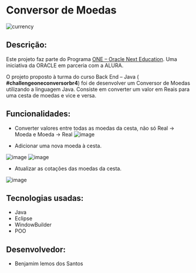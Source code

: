 # Conversor de Moedas 

![currency](https://user-images.githubusercontent.com/121450070/223540240-73a86ed2-a50b-4cf1-ab3a-5a1646d6527e.png)
## Descrição:

Este projeto faz parte do Programa [ONE – Oracle Next Education](https://www.oracle.com/br/education/oracle-next-education/). 
Uma iniciativa da ORACLE em parceria com a ALURA.

O projeto proposto à turma do curso Back End – Java ( **#challengeoneconversorbr4**) foi 
de desenvolver um Conversor de Moedas utilizando a linguagem Java.
Consiste em converter um valor em Reais para uma cesta de moedas e vice e versa.

## Funcionalidades:

- Converter valores entre todas as moedas da cesta, não só Real → Moeda e Moeda → Real
![image](https://user-images.githubusercontent.com/121450070/223542535-d8b47869-2487-4abd-a6ab-264c155aa654.png)

- Adicionar uma nova moeda à cesta.

![image](https://user-images.githubusercontent.com/121450070/223543575-e33b51ac-5b3a-407c-abca-aedaf06301d7.png)
![image](https://user-images.githubusercontent.com/121450070/223544426-883295bc-401a-482e-a3f9-f8d02b9cc673.png)


- Atualizar as cotações das moedas da cesta.

![image](https://user-images.githubusercontent.com/121450070/223545140-d267876b-7ee7-4980-a615-1cb6b7059172.png)


## Tecnologias usadas:
- Java
- Eclipse
- WindowBuilder
- POO

## Desenvolvedor:
- Benjamim lemos dos Santos
